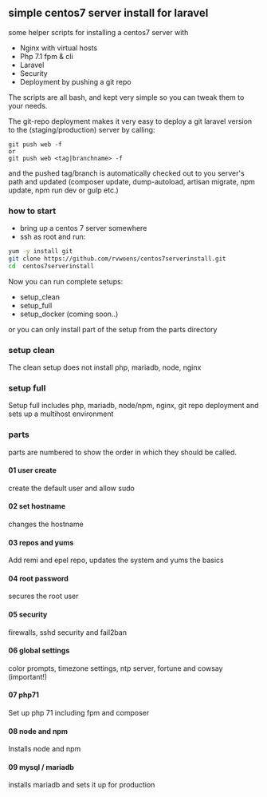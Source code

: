## simple centos7 server install for laravel
some helper scripts for installing a centos7 server with

* Nginx with virtual hosts
* Php 7.1 fpm & cli  
* Laravel
* Security 
* Deployment by pushing a git repo

The scripts are all bash, and kept very simple so you can tweak them to your needs.

The git-repo deployment makes it very easy to deploy a git laravel version to the (staging/production) server by calling:
```
git push web -f
or
git push web <tag|branchname> -f
```
and the pushed tag/branch is automatically checked out to you server's path and
updated (composer update, dump-autoload, artisan migrate, npm update, npm run dev or gulp etc.)


### how to start

* bring up a centos 7 server somewhere
* ssh as root and run:

```bash
yum -y install git
git clone https://github.com/rvwoens/centos7serverinstall.git
cd  centos7serverinstall
```

Now you can run complete setups:

- setup_clean
- setup_full
- setup_docker (coming soon..)

or you can only install part of the setup from the parts directory

### setup clean

The clean setup does not install php, mariadb, node, nginx

### setup full

Setup full includes php, mariadb, node/npm, nginx, git repo deployment and sets up a multihost environment


### parts

parts are numbered to show the order in which they should be called.

#### 01 user create
create the default user and allow sudo

#### 02 set hostname
changes the hostname

#### 03 repos and yums
Add remi and epel repo, updates the system and yums the basics

#### 04 root password
secures the root user

#### 05 security
firewalls, sshd security and fail2ban

#### 06 global settings
color prompts, timezone settings, ntp server, fortune and cowsay (important!)

#### 07 php71
Set up php 71 including fpm and composer

#### 08 node and npm
Installs node and npm

#### 09 mysql / mariadb
installs mariadb and sets it up for production





 
